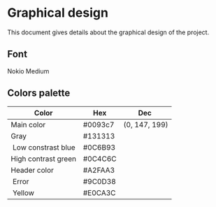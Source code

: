 # Graphical design

This document gives details about the graphical design of the project.

## Font

Nokio Medium

## Colors palette

| Color | Hex | Dec |
|--|--|--|
| Main color | #0093c7 | (0, 147, 199) |
| Gray | #131313 | |
| Low constrast blue | #0C6B93 | | 
| High contrast green | #0C4C6C | | 
| Header color | #A2FAA3 | | 
| Error | #9C0D38 | |
| Yellow | #E0CA3C | |